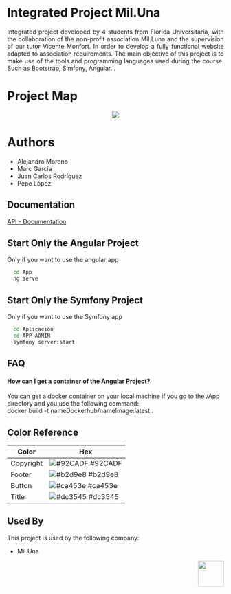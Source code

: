 
 # Integrated Project Mil.Una

<p align="justify">Integrated project developed by 4 students from Florida Universitaria, with the collaboration of the non-profit association Mil.Luna and the supervision of our tutor Vicente Monfort. In order to develop a fully functional website adapted to association requirements. The main objective of this project is to make use of the tools and programming languages ​​used during the course. Such as Bootstrap, Simfony, Angular...</p>

# Project Map

<p align="center"><img src="https://github.com/alexms2412/Mil.Una/blob/main/documentos/powdev/media/Mapa%20Mental.jpeg"></p>


# Authors

  - Alejandro Moreno
  - Marc García
  - Juan Carlos Rodríguez
  - Pepe López </p>


## Documentation

[API - Documentation](https://documenter.getpostman.com/view/15793506/UVkjwxqf)




## Start Only the Angular Project

Only if you want to use the angular app

```bash
  cd App
  ng serve
```

## Start Only the Symfony Project

Only if you want to use the Symfony app

```bash
  cd Aplicación
  cd APP-ADMIN
  symfony server:start
```


## FAQ

#### How can I get a container of the Angular Project?

You can get a docker container on your local machine if you go to the /App directory and you use the following command: <br> docker build -t nameDockerhub/nameImage:latest .


    

## Color Reference

| Color             | Hex                                                                |
| ----------------- | ------------------------------------------------------------------ |
| Copyright | ![#92CADF](https://via.placeholder.com/10/92CADF?text=+) #92CADF |
| Footer | ![#b2d9e8](https://via.placeholder.com/10/b2d9e8?text=+) #b2d9e8 |
| Button | ![#ca453e](https://via.placeholder.com/10/ca453e?text=+) #ca453e |
| Title | ![#dc3545](https://via.placeholder.com/10/dc3545?text=+) #dc3545 |



## Used By

This project is used by the following company:

- Mil.Una

<p align="right">
 <img src="https://github.com/alexms2412/Mil.Una/blob/main/media/images/logo.jpeg" width="60"
     height="60"></p>

